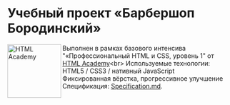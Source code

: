 # Учебный проект «Барбершоп Бородинский»
<img src="https://up.htmlacademy.ru/static/img/intensive/htmlcss/logo-for-github-2.png" align="left" width="120" height="120" alt="HTML Academy">

Выполнен в рамках базового интенсива "«Профессиональный HTML и CSS, уровень 1" от [HTML Academy](https://htmlacademy.ru")<br>
Используемые технологии: HTML5 / CSS3 / нативный JavaScript<br>
Фиксированная вёрстка, прогрессивное улучшение<br>
Спецификация: [Specification.md](https://github.com/Avxodiar/barbershop/blob/master/Specification.md).
